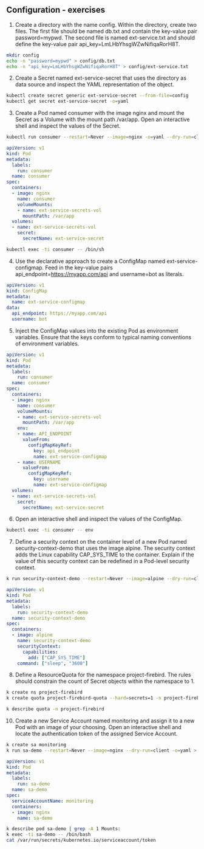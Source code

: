 ## Configuration - exercises

1. Create a directory with the name config. Within the directory, create two files. The first file should be named db.txt and contain the key-value pair password=mypwd. The second file is named ext-service.txt and should define the key-value pair api_key=LmLHbYhsgWZwNifiqaRorH8T.

```bash
mkdir config
echo -n "password=mypwd" > config/db.txt
echo -n "api_key=LmLHbYhsgWZwNifiqaRorH8T" > config/ext-service.txt
```

2. Create a Secret named ext-service-secret that uses the directory as data source and inspect the YAML representation of the object.

```bash
kubectl create secret generic ext-service-secret --from-file=config
kubectl get secret ext-service-secret -o=yaml
```

3. Create a Pod named consumer with the image nginx and mount the Secret as a Volume with the mount path /var/app. Open an interactive shell and inspect the values of the Secret.

```bash
kubectl run consumer --restart=Never --image=nginx -o=yaml --dry-run=client > pod.yaml
```

```yaml
apiVersion: v1
kind: Pod
metadata:
  labels:
    run: consumer
  name: consumer
spec:
  containers:
  - image: nginx
    name: consumer
    volumeMounts:
    - name: ext-service-secrets-vol
      mountPath: /var/app
  volumes:
  - name: ext-service-secrets-vol
    secret:
      secretName: ext-service-secret
```

```bash
kubectl exec -ti consumer -- /bin/sh
```

4. Use the declarative approach to create a ConfigMap named ext-service-configmap. Feed in the key-value pairs api_endpoint=https://myapp.com/api and username=bot as literals.

```yaml
apiVersion: v1
kind: ConfigMap
metadata:
  name: ext-service-configmap
data:
  api_endpoint: https://myapp.com/api
  username: bot
```

5. Inject the ConfigMap values into the existing Pod as environment variables. Ensure that the keys conform to typical naming conventions of environment variables.

```yaml
apiVersion: v1
kind: Pod
metadata:
  labels:
    run: consumer
  name: consumer
spec:
  containers:
  - image: nginx
    name: consumer
    volumeMounts:
    - name: ext-service-secrets-vol
      mountPath: /var/app
    env:
    - name: API_ENDPOINT
      valueFrom:
        configMapKeyRef:
          key: api_endpoint
          name: ext-service-configmap
    - name: USERNAME
      valueFrom:
        configMapKeyRef:
          key: username
          name: ext-service-configmap
  volumes:
  - name: ext-service-secrets-vol
    secret:
      secretName: ext-service-secret
```

6. Open an interactive shell and inspect the values of the ConfigMap.

```bash
kubectl exec -ti consumer -- env
```

7. Define a security context on the container level of a new Pod named security-context-demo that uses the image alpine. The security context adds the Linux capability CAP_SYS_TIME to the container. Explain if the value of this security context can be redefined in a Pod-level security context.

```bash
k run security-context-demo --restart=Never --image=alpine --dry-run=client -o=yaml > pod.yaml
```

```yaml
apiVersion: v1
kind: Pod
metadata:
  labels:
    run: security-context-demo
  name: security-context-demo
spec:
  containers:
  - image: alpine
    name: security-context-demo
    securityContext:
      capabilities:
        add: ["CAP_SYS_TIME"]
    command: ["sleep", "3600"]
```

8. Define a ResourceQuota for the namespace project-firebird. The rules should constrain the count of Secret objects within the namespace to 1.

```bash
k create ns project-firebird
k create quota project-firebird-quota --hard=secrets=1 -n project-firebird
```

```bash
k describe quota -n project-firebird
```

10. Create a new Service Account named monitoring and assign it to a new Pod with an image of your choosing. Open an interactive shell and locate the authentication token of the assigned Service Account.

```bash
k create sa monitoring
k run sa-demo --restart=Never --image=nginx --dry-run=client -o=yaml > pod.yaml
```

```yaml
apiVersion: v1
kind: Pod
metadata:
  labels:
    run: sa-demo
  name: sa-demo
spec:
  serviceAccountName: monitoring
  containers:
  - image: nginx
    name: sa-demo
```

```bash
k describe pod sa-demo | grep -A 1 Mounts:
k exec -ti sa-demo -- /bin/bash
cat /var/run/secrets/kubernetes.io/serviceaccount/token
```





































